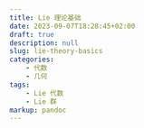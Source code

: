 ```yaml
---
title: Lie 理论基础
date: 2023-09-07T18:28:45+02:00
draft: true
description: null
slug: lie-theory-basics
categories:
    - 代数
    - 几何
tags:
    - Lie 代数
    - Lie 群
markup: pandoc
---
```


